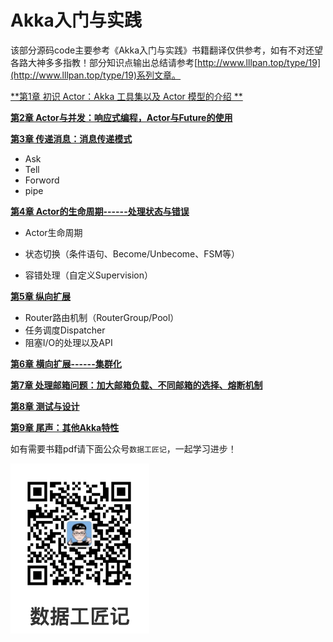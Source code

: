 # Akka入门与实践

该部分源码code主要参考《Akka入门与实践》书籍翻译仅供参考，如有不对还望各路大神多多指教！部分知识点输出总结请参考[http://www.lllpan.top/type/19](http://www.lllpan.top/type/19)系列文章。



[**第1章 初识 Actor：Akka 工具集以及 Actor 模型的介绍 **](./chapter01)

[**第2章 Actor与并发：响应式编程，Actor与Future的使用**](./chapter02)

[**第3章 传递消息：消息传递模式**](./chapter03)

- Ask
- Tell
- Forword
- pipe

[**第4章 Actor的生命周期------处理状态与错误**](./chapter04)

- Actor生命周期

- 状态切换（条件语句、Become/Unbecome、FSM等）
- 容错处理（自定义Supervision）

[**第5章 纵向扩展**](./chapter05)

- Router路由机制（RouterGroup/Pool）
- 任务调度Dispatcher
- 阻塞I/O的处理以及API

[**第6章 横向扩展------集群化**](./chapter06)

[**第7章 处理邮箱问题：加大邮箱负载、不同邮箱的选择、熔断机制**](./chapter07)

[**第8章 测试与设计**](./chapter08)

[**第9章 尾声：其他Akka特性**](./chapter09)



如有需要书籍pdf请下面公众号`数据工匠记`，一起学习进步！

![数据工匠记](wechat.png)

